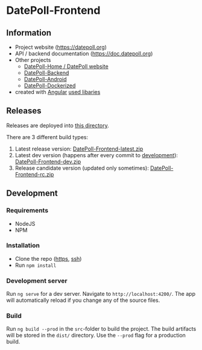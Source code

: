 # DatePoll-Frontend

## Information

- Project website (https://datepoll.org)
- API / backend documentation (https://doc.datepoll.org)
- Other projects
  - [DatePoll-Home / DatePoll website](https://gitlab.com/DatePoll/datepoll-home)
  - [DatePoll-Backend](https://gitlab.com/DatePoll/datepoll-backend-php)
  - [DatePoll-Android](https://gitlab.com/DatePoll/datepoll-android)
  - [DatePoll-Dockerized](https://gitlab.com/DatePoll/datepoll-dockerized)
- created with [Angular](https://angular.io) [used libaries](https://gitlab.com/DatePoll/datepoll-frontend/-/blob/master/package.json)

## Releases

Releases are deployed into [this directory](https://share.dafnik.me/DatePoll-Frontend-Releases/).

There are 3 different build types:

1. Latest release version: [DatePoll-Frontend-latest.zip](https://share.dafnik.me/DatePoll-Frontend-Releases/DatePoll-Frontend-latest.zip)
1. Latest dev version (happens after every commit to [development](https://gitlab.com/DatePoll/datepoll-frontend/-/tree/development)): [DatePoll-Frontend-dev.zip](https://share.dafnik.me/DatePoll-Frontend-Releases/DatePoll-Frontend-dev.zip)
1. Release candidate version (updated only sometimes): [DatePoll-Frontend-rc.zip](https://share.dafnik.me/DatePoll-Frontend-Releases/DatePoll-Frontend-rc.zip)

## Development

### Requirements

- NodeJS
- NPM

### Installation

- Clone the repo ([https](https://gitlab.com/DatePoll/datepoll-frontend.git), [ssh](git@gitlab.com:DatePoll/datepoll-frontend.git))
- Run `npm install`

### Development server

Run `ng serve` for a dev server. Navigate to `http://localhost:4200/`. The app will automatically reload if you change any of the source files.

### Build

Run `ng build --prod` in the `src`-folder to build the project. The build artifacts will be stored in the `dist/` directory. Use the `--prod` flag for a production build.
